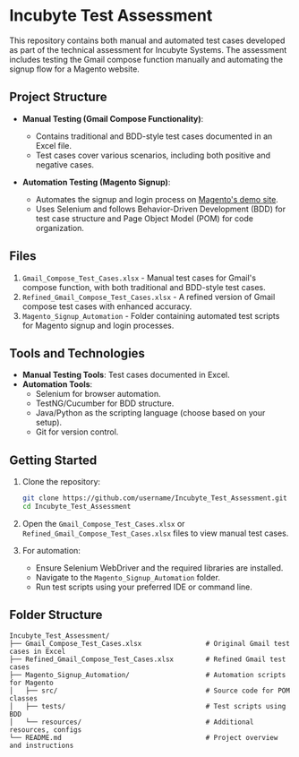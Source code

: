 # Incubyte Test Assessment

This repository contains both manual and automated test cases developed as part of the technical assessment for Incubyte Systems. The assessment includes testing the Gmail compose function manually and automating the signup flow for a Magento website.

## Project Structure

- **Manual Testing (Gmail Compose Functionality)**:
    - Contains traditional and BDD-style test cases documented in an Excel file.
    - Test cases cover various scenarios, including both positive and negative cases.

- **Automation Testing (Magento Signup)**:
    - Automates the signup and login process on [Magento's demo site](https://magento.softwaretestingboard.com/).
    - Uses Selenium and follows Behavior-Driven Development (BDD) for test case structure and Page Object Model (POM) for code organization.

## Files

1. `Gmail_Compose_Test_Cases.xlsx` - Manual test cases for Gmail's compose function, with both traditional and BDD-style test cases.
2. `Refined_Gmail_Compose_Test_Cases.xlsx` - A refined version of Gmail compose test cases with enhanced accuracy.
3. `Magento_Signup_Automation` - Folder containing automated test scripts for Magento signup and login processes.

## Tools and Technologies

- **Manual Testing Tools**: Test cases documented in Excel.
- **Automation Tools**: 
    - Selenium for browser automation.
    - TestNG/Cucumber for BDD structure.
    - Java/Python as the scripting language (choose based on your setup).
    - Git for version control.

## Getting Started

1. Clone the repository:
    ```bash
    git clone https://github.com/username/Incubyte_Test_Assessment.git
    cd Incubyte_Test_Assessment
    ```

2. Open the `Gmail_Compose_Test_Cases.xlsx` or `Refined_Gmail_Compose_Test_Cases.xlsx` files to view manual test cases.

3. For automation:
    - Ensure Selenium WebDriver and the required libraries are installed.
    - Navigate to the `Magento_Signup_Automation` folder.
    - Run test scripts using your preferred IDE or command line.

## Folder Structure

```plaintext
Incubyte_Test_Assessment/
├── Gmail_Compose_Test_Cases.xlsx                # Original Gmail test cases in Excel
├── Refined_Gmail_Compose_Test_Cases.xlsx        # Refined Gmail test cases
├── Magento_Signup_Automation/                   # Automation scripts for Magento
│   ├── src/                                     # Source code for POM classes
│   ├── tests/                                   # Test scripts using BDD
│   └── resources/                               # Additional resources, configs
└── README.md                                    # Project overview and instructions

